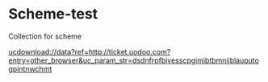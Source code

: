 # Scheme-test
Collection for scheme

<p>
<a href="ucdownload://data?ref=http://ticket.uodoo.com?entry=other_browser&amp;uc_param_str=dsdnfrpfbivesscpgimibtbmnijblauputogpintnwchmt" target="_blank">ucdownload://data?ref=http://ticket.uodoo.com?entry=other_browser&amp;uc_param_str=dsdnfrpfbivesscpgimibtbmnijblauputogpintnwchmt</a>
</p>
